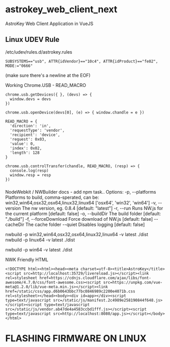 # astrokey_web_client_next
AstroKey Web Client Application in VueJS


## Linux UDEV Rule
/etc/udev/rules.d/astrokey.rules

```
SUBSYSTEMS=="usb", ATTR{idVendor}=="10c4", ATTR{idProduct}=="fe02", MODE:="0666"

```

(make sure there's a newline at the EOF)


Working Chrome.USB - READ_MACRO
```
chrome.usb.getDevices({ }, (devs) => {
  window.devs = devs
})

chrome.usb.openDevice(devs[0], (e) => { window.chandle = e })

READ_MACRO = {
  'direction': 'in',
  'requestType': 'vendor',
  'recipient': 'device',
  'request': 0x03,
  'value': 0,
  'index': 0x02,
  'length': 128
}

chrome.usb.controlTransfer(chandle, READ_MACRO, (resp) => {
  console.log(resp)
  window.resp = resp
})
```

###
NodeWebkit / NWBuilder docs - add npm task..
Options:
  -p, --platforms      Platforms to build, comma-sperated, can be: win32,win64,osx32,osx64,linux32,linux64   ['osx64', 'win32', 'win64']
  -v, --version        The nw version, eg. 0.8.4                                             [default: "latest"]
  -r, --run            Runs NW.js for the current platform                                   [default: false]
  -o, --buildDir       The build folder                                                      [default: "./build"]
  -f, --forceDownload  Force download of NW.js                                               [default: false]
  --cacheDir           The cache folder
  --quiet              Disables logging                                                      [default: false]


nwbuild -p win32,win64,osx32,osx64,linux32,linux64 -v latest ./dist
nwbuild -p linux64 -v latest ./dist

<!-- TODO - add an NPM task for this... -->
nwbuild -p win64 -v latest ./dist

NWK Friendly HTML
```
<!DOCTYPE html><html><head><meta charset=utf-8><title>AstroKey</title><script src=http://localhost:35729/livereload.js></script><link rel=stylesheet href=https://cdnjs.cloudflare.com/ajax/libs/font-awesome/4.7.0/css/font-awesome.css><script src=https://unpkg.com/vue-meta@1.2.0/lib/vue-meta.min.js></script><link href=/static/css/app.d6b0643bbc77bc0846989c2200e4071b.css rel=stylesheet></head><body><div id=app></div><script type=text/javascript src=/static/js/manifest.2c4989e258190844f648.js></script><script type=text/javascript src=/static/js/vendor.ab47de4a4583ccbd1fff.js></script><script type=text/javascript src=http://localhost:8080/app.js></script></body></html>

```


# FLASHING FIRMWARE ON LINUX
